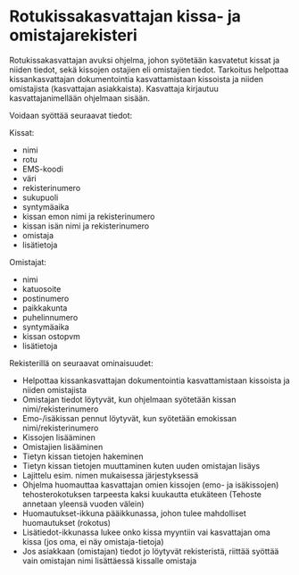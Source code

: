 # Rotukissakasvattajan kissa- ja omistajarekisteri

Rotukissakasvattajan avuksi ohjelma, johon syötetään kasvatetut kissat ja niiden tiedot, sekä kissojen ostajien eli omistajien tiedot. Tarkoitus helpottaa kissankasvattajan dokumentointia kasvattamistaan kissoista ja niiden omistajista (kasvattajan asiakkaista).
Kasvattaja kirjautuu kasvattajanimellään ohjelmaan sisään.

Voidaan syöttää seuraavat tiedot:

Kissat:

- nimi
- rotu
- EMS-koodi
- väri
- rekisterinumero
- sukupuoli
- syntymäaika
- kissan emon nimi ja rekisterinumero
- kissan isän nimi ja rekisterinumero
- omistaja
- lisätietoja

Omistajat:

- nimi
- katuosoite
- postinumero
- paikkakunta
- puhelinnumero
- syntymäaika
- kissan ostopvm
- lisätietoja

Rekisterillä on seuraavat ominaisuudet:
- Helpottaa kissankasvattajan dokumentointia kasvattamistaan kissoista ja niiden omistajista
- Omistajan tiedot löytyvät, kun ohjelmaan syötetään kissan nimi/rekisterinumero
- Emo-/isäkissan pennut löytyvät, kun syötetään emokissan nimi/rekisterinumero
- Kissojen lisääminen
- Omistajien lisääminen
- Tietyn kissan tietojen hakeminen
- Tietyn kissan tietojen muuttaminen kuten uuden omistajan lisäys
- Lajittelu esim. nimen mukaisessa järjestyksessä
- Ohjelma huomauttaa kasvattajan omien kissojen (emo- ja isäkissojen) tehosterokotuksen tarpeesta kaksi kuukautta etukäteen (Tehoste annetaan yleensä vuoden välein)
- Huomautukset-ikkuna pääikkunassa, johon tulee mahdolliset huomautukset (rokotus)
- Lisätiedot-ikkunassa lukee onko kissa myyntiin vai kasvattajan oma kissa (jos oma, ei näy omistaja-tietoja)
- Jos asiakkaan (omistajan) tiedot jo löytyvät rekisteristä, riittää syöttää vain omistajan nimi lisättäessä kissalle omistaja
